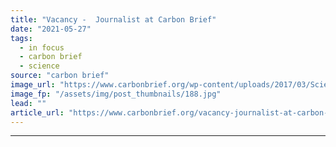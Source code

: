```yaml
---
title: "Vacancy -  Journalist at Carbon Brief"
date: "2021-05-27"
tags: 
  - in focus
  - carbon brief
  - science
source: "carbon brief"
image_url: "https://www.carbonbrief.org/wp-content/uploads/2017/03/Science-Writer-Vacancy-hero-583x372.jpg"
image_fp: "/assets/img/post_thumbnails/188.jpg"
lead: ""
article_url: "https://www.carbonbrief.org/vacancy-journalist-at-carbon-brief-2"
---
```


---
